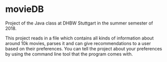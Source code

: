 # movieDB
Project of the Java class at DHBW Stuttgart in the summer semester of 2018.

This project reads in a file which contains all kinds of information about around 10k movies, parses it and can give recommendations to a user based on their preferences.
You can tell the project about your preferences by using the command line tool that the program comes with.
